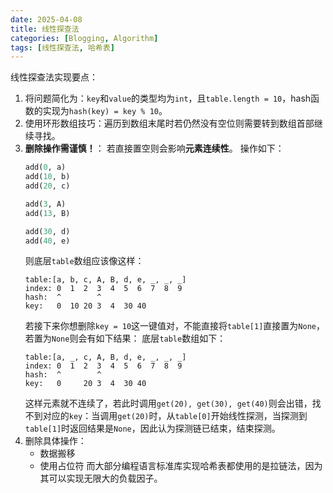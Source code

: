 ```yaml
---
date: 2025-04-08
title: 线性探查法
categories: [Blogging, Algorithm]
tags: [线性探查法, 哈希表]
---
```


线性探查法实现要点：
1. 将问题简化为：`key`和`value`的类型均为`int`，且`table.length = 10`，hash函数的实现为`hash(key) = key % 10`。
2. 使用环形数组技巧：遍历到数组末尾时若仍然没有空位则需要转到数组首部继续寻找。
3. **删除操作需谨慎！**：
   若直接置空则会影响**元素连续性**。
   操作如下：
   ```python
   add(0, a)
   add(10, b)
   add(20, c)

   add(3, A)
   add(13, B)

   add(30, d)
   add(40, e)
   ```
   则底层`table`数组应该像这样：
    ```
    table:[a, b, c, A, B, d, e, _, _, _]
    index: 0  1  2  3  4  5  6  7  8  9
    hash:  ^        ^
    key:   0  10 20 3  4  30 40
    ```
    若接下来你想删除`key = 10`这一键值对，不能直接将`table[1]`直接置为`None`，若置为`None`则会有如下结果：
    底层`table`数组如下：
    ```
    table:[a, _, c, A, B, d, e, _, _, _]
    index: 0  1  2  3  4  5  6  7  8  9
    hash:  ^        ^
    key:   0     20 3  4  30 40
    ```
    这样元素就不连续了，若此时调用`get(20), get(30), get(40)`则会出错，找不到对应的`key`：当调用`get(20)`时，从`table[0]`开始线性探测，当探测到`table[1]`时返回结果是`None`，因此认为探测链已结束，结束探测。
4. 删除具体操作：
   - 数据搬移
   - 使用占位符
    而大部分编程语言标准库实现哈希表都使用的是拉链法，因为其可以实现无限大的负载因子。